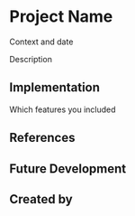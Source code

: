 # Project Name

Context and date

Description


## Implementation

Which features you included


## References


## Future Development


## Created by